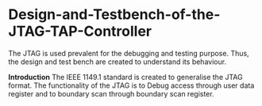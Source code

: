 # Design-and-Testbench-of-the-JTAG-TAP-Controller
The JTAG is used prevalent for the debugging and testing purpose. Thus, the design and test bench are created to understand its behaviour.


**Introduction**
The IEEE 1149.1 standard is created to generalise the JTAG format. The functionality of the JTAG is to Debug access through user data register and to boundary scan through boundary scan register.
